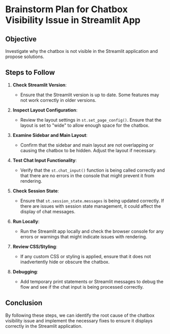 # Brainstorm Plan for Chatbox Visibility Issue in Streamlit App

## Objective
Investigate why the chatbox is not visible in the Streamlit application and propose solutions.

## Steps to Follow

1. **Check Streamlit Version**:
   - Ensure that the Streamlit version is up to date. Some features may not work correctly in older versions.

2. **Inspect Layout Configuration**:
   - Review the layout settings in `st.set_page_config()`. Ensure that the layout is set to "wide" to allow enough space for the chatbox.

3. **Examine Sidebar and Main Layout**:
   - Confirm that the sidebar and main layout are not overlapping or causing the chatbox to be hidden. Adjust the layout if necessary.

4. **Test Chat Input Functionality**:
   - Verify that the `st.chat_input()` function is being called correctly and that there are no errors in the console that might prevent it from rendering.

5. **Check Session State**:
   - Ensure that `st.session_state.messages` is being updated correctly. If there are issues with session state management, it could affect the display of chat messages.

6. **Run Locally**:
   - Run the Streamlit app locally and check the browser console for any errors or warnings that might indicate issues with rendering.

7. **Review CSS/Styling**:
   - If any custom CSS or styling is applied, ensure that it does not inadvertently hide or obscure the chatbox.

8. **Debugging**:
   - Add temporary print statements or Streamlit messages to debug the flow and see if the chat input is being processed correctly.

## Conclusion
By following these steps, we can identify the root cause of the chatbox visibility issue and implement the necessary fixes to ensure it displays correctly in the Streamlit application.
